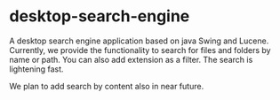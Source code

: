 # desktop-search-engine

A desktop search engine application based on java Swing and Lucene.
Currently, we provide the functionality to search for files and folders by name or path.
You can also add extension as a filter.
The search is lightening fast.

We plan to add search by content also in near future.
